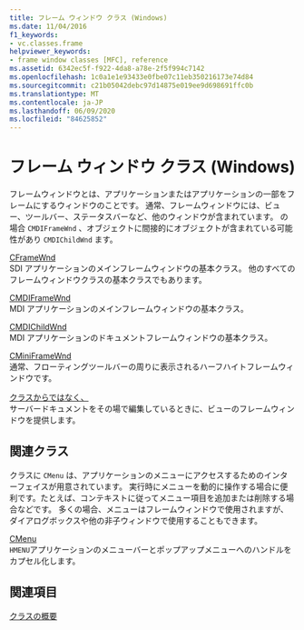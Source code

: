 ```yaml
---
title: フレーム ウィンドウ クラス (Windows)
ms.date: 11/04/2016
f1_keywords:
- vc.classes.frame
helpviewer_keywords:
- frame window classes [MFC], reference
ms.assetid: 6342ec5f-f922-4da8-a78e-2f5f994c7142
ms.openlocfilehash: 1c0a1e1e93433e0fbe07c11eb350216173e74d84
ms.sourcegitcommit: c21b05042debc97d14875e019ee9d698691ffc0b
ms.translationtype: MT
ms.contentlocale: ja-JP
ms.lasthandoff: 06/09/2020
ms.locfileid: "84625852"
---
```

# <a name="frame-window-classes-windows"></a>フレーム ウィンドウ クラス (Windows)

フレームウィンドウとは、アプリケーションまたはアプリケーションの一部をフレームにするウィンドウのことです。 通常、フレームウィンドウには、ビュー、ツールバー、ステータスバーなど、他のウィンドウが含まれています。 の場合 `CMDIFrameWnd` 、オブジェクトに間接的にオブジェクトが含まれている可能性があり `CMDIChildWnd` ます。

[CFrameWnd](reference/cframewnd-class.md)<br/>
SDI アプリケーションのメインフレームウィンドウの基本クラス。 他のすべてのフレームウィンドウクラスの基本クラスでもあります。

[CMDIFrameWnd](reference/cmdiframewnd-class.md)<br/>
MDI アプリケーションのメインフレームウィンドウの基本クラス。

[CMDIChildWnd](reference/cmdichildwnd-class.md)<br/>
MDI アプリケーションのドキュメントフレームウィンドウの基本クラス。

[CMiniFrameWnd](reference/cminiframewnd-class.md)<br/>
通常、フローティングツールバーの周りに表示されるハーフハイトフレームウィンドウです。

[クラスからではなく、](reference/coleipframewnd-class.md)<br/>
サーバードキュメントをその場で編集しているときに、ビューのフレームウィンドウを提供します。

## <a name="related-class"></a>関連クラス

クラスに `CMenu` は、アプリケーションのメニューにアクセスするためのインターフェイスが用意されています。 実行時にメニューを動的に操作する場合に便利です。たとえば、コンテキストに従ってメニュー項目を追加または削除する場合などです。 多くの場合、メニューはフレームウィンドウで使用されますが、ダイアログボックスや他の非子ウィンドウで使用することもできます。

[CMenu](reference/cmenu-class.md)<br/>
`HMENU`アプリケーションのメニューバーとポップアップメニューへのハンドルをカプセル化します。

## <a name="see-also"></a>関連項目

[クラスの概要](class-library-overview.md)
